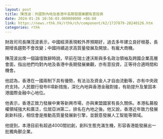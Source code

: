 ```yaml
---
layout: post
title: 陳茂波：外國對內地及香港中長期發展樂觀有意投資
date: 2024-01-26 10:56:03.000000000 +08:00
link: https://news.rthk.hk/rthk/ch/component/k2/1737879-20240126.htm
categories: rthk
---
```


財政司司長陳茂波表示，中國經濟表現較外界預期好，過去多年建立良好根基，長期增長趨勢不會改變；中國持續追求高質量發展及開放，有龐大商機。

陳茂波出席一個論壇致辭時說，早前在瑞士達沃斯與多名政治領袖及跨國企業高層會面，指出他們均對內地及香港中長期發展樂觀，亦有意投資，正等待合適時間和機會。

他認為，香港在一國兩制下具有優勢，有法治及資金人才自由流動等，亦有中央政府支持。人民銀行發布6項新措施，深化內地與香港金融對接，有助提升及鞏固本港國際金融中心地位。

他表示，香港正致力發展中東等新興市場，亦與東盟國家有長久關係。本港私募股權領域強大和廣泛，位居亞洲第二，排名在內地之後。他又說，香港近年致力發展創新科技，相信會是推動高質量發展新引擎，並銳意發展人工智能等領域。

他提到，本港目前有超過4000間初創，創科生態充滿生機，形容香港能發展出一批獨角獸企業。
